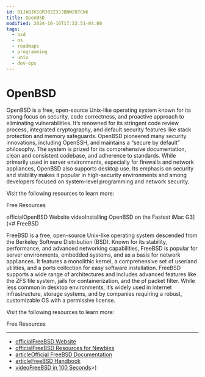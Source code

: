 ```yaml
---
id: 01JABJKSGMJ8ZZ3JJQNW207CN6
title: OpenBSD
modified: 2024-10-16T17:22:51-04:00
tags:
  - bsd
  - os
  - roadmaps
  - programming
  - unix
  - dev-ops
---
```

# OpenBSD
OpenBSD is a free, open-source Unix-like operating system known for its strong focus on security, code correctness, and proactive approach to eliminating vulnerabilities. It’s renowned for its stringent code review process, integrated cryptography, and default security features like stack protection and memory safeguards. OpenBSD pioneered many security innovations, including OpenSSH, and maintains a “secure by default” philosophy. The system is prized for its comprehensive documentation, clean and consistent codebase, and adherence to standards. While primarily used in server environments, especially for firewalls and network appliances, OpenBSD also supports desktop use. Its emphasis on security and stability makes it popular in high-security environments and among developers focused on system-level programming and network security.

Visit the following resources to learn more:

Free Resources

officialOpenBSD Website
videoInstalling OpenBSD on the Fastest iMac G3](<# FreeBSD

FreeBSD is a free, open-source Unix-like operating system descended from the Berkeley Software Distribution (BSD). Known for its stability, performance, and advanced networking capabilities, FreeBSD is popular for server environments, embedded systems, and as a basis for network appliances. It features a monolithic kernel, a comprehensive set of userland utilities, and a ports collection for easy software installation. FreeBSD supports a wide range of architectures and includes advanced features like the ZFS file system, jails for containerization, and the pf packet filter. While less common in desktop environments, it’s widely used in internet infrastructure, storage systems, and by companies requiring a robust, customizable OS with a permissive license.

Visit the following resources to learn more:

Free Resources

---

- [officialFreeBSD Website](https://www.freebsd.org/)
- [officialFreeBSD Resources for Newbies](https://www.freebsd.org/projects/newbies/)
- [articleOfficial FreeBSD Documentation](https://docs.freebsd.org/en/)
- [articleFreeBSD Handbook](https://docs.freebsd.org/en/books/handbook/)
- [videoFreeBSD in 100 Seconds](https://www.youtube.com/watch?v=NKHzcXwTdB4)>)